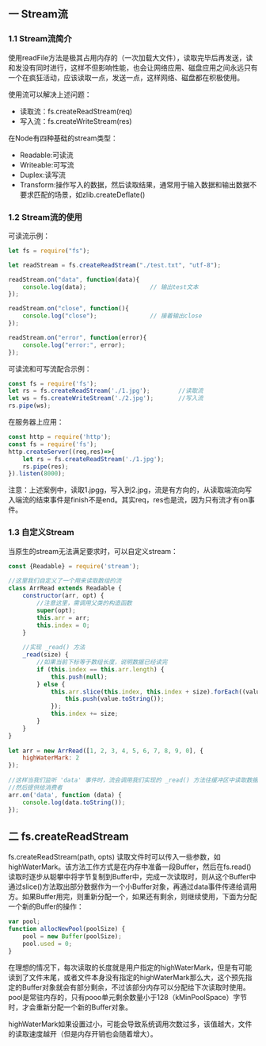 ## 一 Stream流

### 1.1 Stream流简介

使用readFile方法是极其占用内存的（一次加载大文件），读取完毕后再发送，读和发没有同时进行，这样不但影响性能，也会让网络应用、磁盘应用之间永远只有一个在疯狂活动，应该读取一点，发送一点，这样网络、磁盘都在积极使用。  

使用流可以解决上述问题：
- 读取流：fs.createReadStream(req)
- 写入流：fs.createWriteStream(res)

在Node有四种基础的stream类型：
- Readable:可读流
- Writeable:可写流
- Duplex:读写流
- Transform:操作写入的数据，然后读取结果，通常用于输入数据和输出数据不要求匹配的场景，如zlib.createDeflate()

### 1.2 Stream流的使用

可读流示例：
```js
let fs = require("fs");

let readStream = fs.createReadStream("./test.txt", "utf-8");

readStream.on("data", function(data){
    console.log(data);                  // 输出test文本
});

readStream.on("close", function(){
    console.log("close");               // 接着输出close
});

readStream.on("error", function(error){
    console.log("error:", error);
});
```

可读流和可写流配合示例：
```JavaScript
const fs = require('fs');
let rs = fs.createReadStream('./1.jpg');        //读取流
let ws = fs.createWriteStream('./2.jpg');       //写入流
rs.pipe(ws);
```

在服务器上应用：
```js
const http = require('http');
const fs = require('fs');
http.createServer((req,res)=>{
    let rs = fs.createReadStream('./1.jpg');
    rs.pipe(res);
}).listen(8000);
```
注意：上述案例中，读取1.jpgg，写入到2.jpg，流是有方向的，从读取端流向写入端流的结束事件是finish不是end。其实req，res也是流，因为只有流才有on事件。

### 1.3 自定义Stream

当原生的stream无法满足要求时，可以自定义stream：
```js
const {Readable} = require('stream');
 
//这里我们自定义了一个用来读取数组的流
class ArrRead extends Readable {
    constructor(arr, opt) {
        //注意这里，需调用父类的构造函数
        super(opt);
        this.arr = arr;
        this.index = 0;
    }
 
    //实现 _read() 方法
    _read(size) {
        //如果当前下标等于数组长度，说明数据已经读完
        if (this.index == this.arr.length) {
            this.push(null);
        } else {
            this.arr.slice(this.index, this.index + size).forEach((value) => {
                this.push(value.toString());
            });
            this.index += size;
        }
    }
}
 
let arr = new ArrRead([1, 2, 3, 4, 5, 6, 7, 8, 9, 0], {
    highWaterMark: 2
});
 
//这样当我们监听 'data' 事件时，流会调用我们实现的 _read() 方法往缓冲区中读取数据
//然后提供给消费者
arr.on('data', function (data) {
    console.log(data.toString());
});
```

## 二 fs.createReadStream

fs.createReadStream(path, opts) 读取文件时可以传入一些参数，如highWaterMark。该方法工作方式是在内存中准备一段Buffer，然后在fs.read()读取时逐步从聪攀中将字节复制到Buffer中，完成一次读取时，则从这个Buffer中通过slice()方法取出部分数据作为一个小Buffer对象，再通过data事件传递给调用方。如果Buffer用完，则重新分配一个，如果还有剩余，则继续使用，下面为分配一个新的Buffer的操作：
```js
var pool;
function allocNewPool(poolSize) {
    pool = new Buffer(poolSize);
    pool.used = 0;
}
```

在理想的情况下，每次读取的长度就是用户指定的highWaterMark，但是有可能读到了文件末尾，或者文件本身没有指定的highWaterMark那么大，这个预先指定的Buffer对象就会有部分剩余，不过该部分内存可以分配给下次读取时使用。pool是常驻内存的，只有pooo单元剩余数量小于128（kMinPoolSpace）字节时，才会重新分配一个新的Buffer对象。  

highWaterMark如果设置过小，可能会导致系统调用次数过多，该值越大，文件的读取速度越开（但是内存开销也会随着增大）。  
